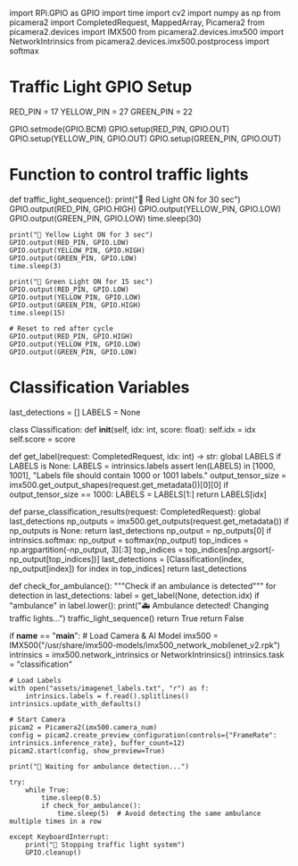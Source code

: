 import RPi.GPIO as GPIO
import time
import cv2
import numpy as np
from picamera2 import CompletedRequest, MappedArray, Picamera2
from picamera2.devices import IMX500
from picamera2.devices.imx500 import NetworkIntrinsics
from picamera2.devices.imx500.postprocess import softmax

# Traffic Light GPIO Setup
RED_PIN = 17
YELLOW_PIN = 27
GREEN_PIN = 22

GPIO.setmode(GPIO.BCM)
GPIO.setup(RED_PIN, GPIO.OUT)
GPIO.setup(YELLOW_PIN, GPIO.OUT)
GPIO.setup(GREEN_PIN, GPIO.OUT)

# Function to control traffic lights
def traffic_light_sequence():
    print("🚦 Red Light ON for 30 sec")
    GPIO.output(RED_PIN, GPIO.HIGH)
    GPIO.output(YELLOW_PIN, GPIO.LOW)
    GPIO.output(GREEN_PIN, GPIO.LOW)
    time.sleep(30)

    print("🚦 Yellow Light ON for 3 sec")
    GPIO.output(RED_PIN, GPIO.LOW)
    GPIO.output(YELLOW_PIN, GPIO.HIGH)
    GPIO.output(GREEN_PIN, GPIO.LOW)
    time.sleep(3)

    print("🚦 Green Light ON for 15 sec")
    GPIO.output(RED_PIN, GPIO.LOW)
    GPIO.output(YELLOW_PIN, GPIO.LOW)
    GPIO.output(GREEN_PIN, GPIO.HIGH)
    time.sleep(15)

    # Reset to red after cycle
    GPIO.output(RED_PIN, GPIO.HIGH)
    GPIO.output(YELLOW_PIN, GPIO.LOW)
    GPIO.output(GREEN_PIN, GPIO.LOW)

# Classification Variables
last_detections = []
LABELS = None

class Classification:
    def __init__(self, idx: int, score: float):
        self.idx = idx
        self.score = score

def get_label(request: CompletedRequest, idx: int) -> str:
    global LABELS
    if LABELS is None:
        LABELS = intrinsics.labels
        assert len(LABELS) in [1000, 1001], "Labels file should contain 1000 or 1001 labels."
        output_tensor_size = imx500.get_output_shapes(request.get_metadata())[0][0]
        if output_tensor_size == 1000:
            LABELS = LABELS[1:]
    return LABELS[idx]

def parse_classification_results(request: CompletedRequest):
    global last_detections
    np_outputs = imx500.get_outputs(request.get_metadata())
    if np_outputs is None:
        return last_detections
    np_output = np_outputs[0]
    if intrinsics.softmax:
        np_output = softmax(np_output)
    top_indices = np.argpartition(-np_output, 3)[:3]
    top_indices = top_indices[np.argsort(-np_output[top_indices])]
    last_detections = [Classification(index, np_output[index]) for index in top_indices]
    return last_detections

def check_for_ambulance():
    """Check if an ambulance is detected"""
    for detection in last_detections:
        label = get_label(None, detection.idx)
        if "ambulance" in label.lower():
            print("🚑 Ambulance detected! Changing traffic lights...")
            traffic_light_sequence()
            return True
    return False

if __name__ == "__main__":
    # Load Camera & AI Model
    imx500 = IMX500("/usr/share/imx500-models/imx500_network_mobilenet_v2.rpk")
    intrinsics = imx500.network_intrinsics or NetworkIntrinsics()
    intrinsics.task = "classification"

    # Load Labels
    with open("assets/imagenet_labels.txt", "r") as f:
        intrinsics.labels = f.read().splitlines()
    intrinsics.update_with_defaults()

    # Start Camera
    picam2 = Picamera2(imx500.camera_num)
    config = picam2.create_preview_configuration(controls={"FrameRate": intrinsics.inference_rate}, buffer_count=12)
    picam2.start(config, show_preview=True)

    print("🚦 Waiting for ambulance detection...")

    try:
        while True:
            time.sleep(0.5)
            if check_for_ambulance():
                time.sleep(5)  # Avoid detecting the same ambulance multiple times in a row

    except KeyboardInterrupt:
        print("🚦 Stopping traffic light system")
        GPIO.cleanup()

